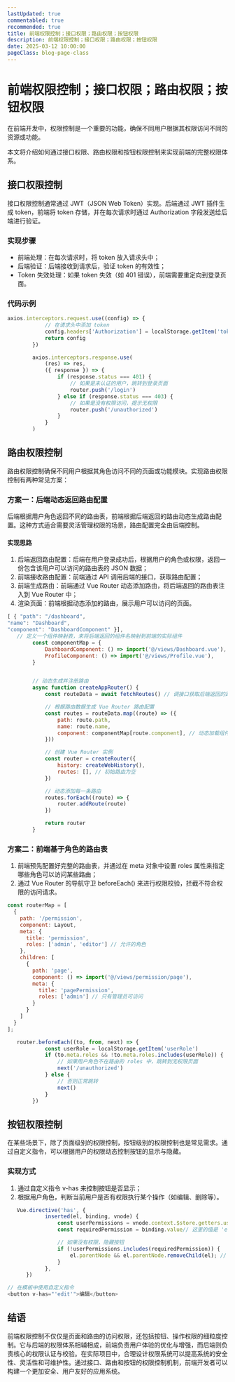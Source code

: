 ```yaml
---
lastUpdated: true
commentabled: true
recommended: true
title: 前端权限控制；接口权限；路由权限；按钮权限
description: 前端权限控制；接口权限；路由权限；按钮权限
date: 2025-03-12 10:00:00
pageClass: blog-page-class
---
```


# 前端权限控制；接口权限；路由权限；按钮权限 #

在前端开发中，权限控制是一个重要的功能，确保不同用户根据其权限访问不同的资源或功能。

本文将介绍如何通过接口权限、路由权限和按钮权限控制来实现前端的完整权限体系。

## 接口权限控制 ##

接口权限控制通常通过 JWT（JSON Web Token）实现。后端通过 JWT 插件生成 token，前端将 token 存储，并在每次请求时通过 Authorization 字段发送给后端进行验证。

### 实现步骤 ###

- 前端处理：在每次请求时，将 token 放入请求头中；
- 后端验证：后端接收到请求后，验证 token 的有效性；
- Token 失效处理：如果 token 失效（如 401 错误），前端需要重定向到登录页面。

### 代码示例 ###

```javascript
axios.interceptors.request.use((config) => {
            // 在请求头中添加 token
            config.headers['Authorization'] = localStorage.getItem('token')
            return config
        })

        axios.interceptors.response.use(
            (res) => res,
            ({ response }) => {
                if (response.status === 401) {
                    // 如果是未认证的用户，跳转到登录页面
                    router.push('/login')
                } else if (response.status === 403) {
                    // 如果是没有权限访问，提示无权限
                    router.push('/unauthorized')
                }
            }
        )
```

## 路由权限控制 ##

路由权限控制确保不同用户根据其角色访问不同的页面或功能模块。实现路由权限控制有两种常见方案：

### 方案一：后端动态返回路由配置 ###

后端根据用户角色返回不同的路由表，前端根据后端返回的路由动态生成路由配置。这种方式适合需要灵活管理权限的场景，路由配置完全由后端控制。

#### 实现思路 ####

1. 后端返回路由配置：后端在用户登录成功后，根据用户的角色或权限，返回一份包含该用户可以访问的路由表的 JSON 数据；
2. 前端接收路由配置：前端通过 API 调用后端的接口，获取路由配置；
3. 前端生成路由：前端通过 Vue Router 动态添加路由，将后端返回的路由表注入到 Vue Router 中；
4. 渲染页面：前端根据动态添加的路由，展示用户可以访问的页面。

```javascript
[ { "path": "/dashboard",
"name": "Dashboard", 
"component": "DashboardComponent" }],
   // 定义一个组件映射表，来将后端返回的组件名映射到前端的实际组件
        const componentMap = {
            DashboardComponent: () => import('@/views/Dashboard.vue'),
            ProfileComponent: () => import('@/views/Profile.vue'),
        }


        // 动态生成并注册路由
        async function createAppRouter() {
            const routeData = await fetchRoutes() // 调接口获取后端返回的路由表

            // 根据路由数据生成 Vue Router 路由配置
            const routes = routeData.map((route) => ({
                path: route.path,
                name: route.name,
                component: componentMap[route.component], // 动态加载组件
            }))

            // 创建 Vue Router 实例
            const router = createRouter({
                history: createWebHistory(),
                routes: [], // 初始路由为空
            })

            // 动态添加每一条路由
            routes.forEach((route) => {
                router.addRoute(route)
            })

            return router
        }
```

### 方案二：前端基于角色的路由表 ###

1. 前端预先配置好完整的路由表，并通过在 meta 对象中设置 roles 属性来指定哪些角色可以访问某些路由；
2. 通过 Vue Router 的导航守卫 beforeEach() 来进行权限校验，拦截不符合权限的访问请求。

```javascript
const routerMap = [
  {
    path: '/permission',
    component: Layout,
    meta: {
      title: 'permission',
      roles: ['admin', 'editor'] // 允许的角色
    },
    children: [
      {
        path: 'page',
        component: () => import('@/views/permission/page'),
        meta: {
          title: 'pagePermission',
          roles: ['admin'] // 只有管理员可访问
        }
      }
    ]
  }
];

   router.beforeEach((to, from, next) => {
            const userRole = localStorage.getItem('userRole')
            if (to.meta.roles && !to.meta.roles.includes(userRole)) {
                // 如果用户角色不在路由的 roles 中，跳转到无权限页面
                next('/unauthorized')
            } else {
                // 否则正常跳转
                next()
            }
        })
```

## 按钮权限控制 ##

在某些场景下，除了页面级别的权限控制，按钮级别的权限控制也是常见需求。通过自定义指令，可以根据用户的权限动态控制按钮的显示与隐藏。

### 实现方式 ###

1. 通过自定义指令 v-has 来控制按钮是否显示；
2. 根据用户角色，判断当前用户是否有权限执行某个操作（如编辑、删除等）。

```javascript
   Vue.directive('has', {
            inserted(el, binding, vnode) {
                const userPermissions = vnode.context.$store.getters.userPermissions // 获取用户权限
                const requiredPermission = binding.value// 这里的值是 'edit'

                // 如果没有权限，隐藏按钮
                if (!userPermissions.includes(requiredPermission)) {
                    el.parentNode && el.parentNode.removeChild(el); // 移除元素
                }
            },
      })

// 在模板中使用自定义指令
<button v-has="'edit'">编辑</button>
```

## 结语 ##

前端权限控制不仅仅是页面和路由的访问权限，还包括按钮、操作权限的细粒度控制。它与后端的权限体系相辅相成，前端负责用户体验的优化与增强，而后端则负责核心的权限认证与校验。在实际项目中，合理设计权限系统可以提高系统的安全性、灵活性和可维护性。通过接口、路由和按钮的权限控制机制，前端开发者可以构建一个更加安全、用户友好的应用系统。
